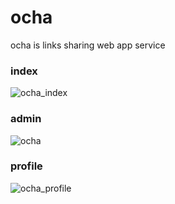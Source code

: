 # ocha
ocha is links sharing web app service
### index
![ocha_index](https://github.com/naonao0001777/ocha/assets/46675984/5a61b35d-27d1-4a8b-99cf-dbbdd2bfd279)
### admin
![ocha](https://github.com/naonao0001777/ocha/assets/46675984/6e428ffb-be6c-46ce-898a-3ba5b3064255)
### profile
![ocha_profile](https://github.com/naonao0001777/ocha/assets/46675984/eefefa0b-a979-4fe2-b893-5873a1a7c133)
